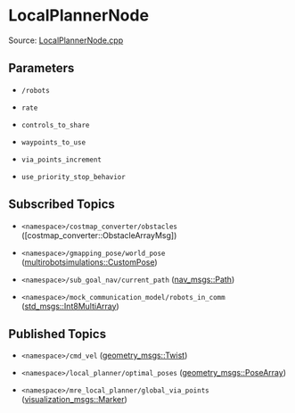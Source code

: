 # LocalPlannerNode

Source: [LocalPlannerNode.cpp](../../src/multirobotexploration/source/navigation/LocalPlannerNode.cpp)

## Parameters

* ```/robots```

* ```rate```

* ```controls_to_share```

* ```waypoints_to_use```

* ```via_points_increment```

* ```use_priority_stop_behavior```

## Subscribed Topics

* ```<namespace>/costmap_converter/obstacles``` ([costmap_converter::ObstacleArrayMsg])

* ```<namespace>/gmapping_pose/world_pose``` ([multirobotsimulations::CustomPose](../../src/multirobotsimulations/msg/CustomPose.msg))

* ```<namespace>/sub_goal_nav/current_path``` ([nav_msgs::Path](https://docs.ros.org/en/api/nav_msgs/html/msg/Path.html))

* ```<namespace>/mock_communication_model/robots_in_comm``` ([std_msgs::Int8MultiArray](https://docs.ros.org/en/api/std_msgs/html/msg/Int8MultiArray.html))
  
## Published Topics

* ```<namespace>/cmd_vel``` ([geometry_msgs::Twist](https://docs.ros.org/en/api/geometry_msgs/html/msg/Twist.html))

* ```<namespace>/local_planner/optimal_poses``` ([geometry_msgs::PoseArray](https://docs.ros.org/en/api/geometry_msgs/html/msg/PoseArray.html))

* ```<namespace>/mre_local_planner/global_via_points``` ([visualization_msgs::Marker](https://docs.ros.org/en/api/visualization_msgs/html/msg/Marker.html))

<!-- ## Published Transforms

* ```odom``` -->
